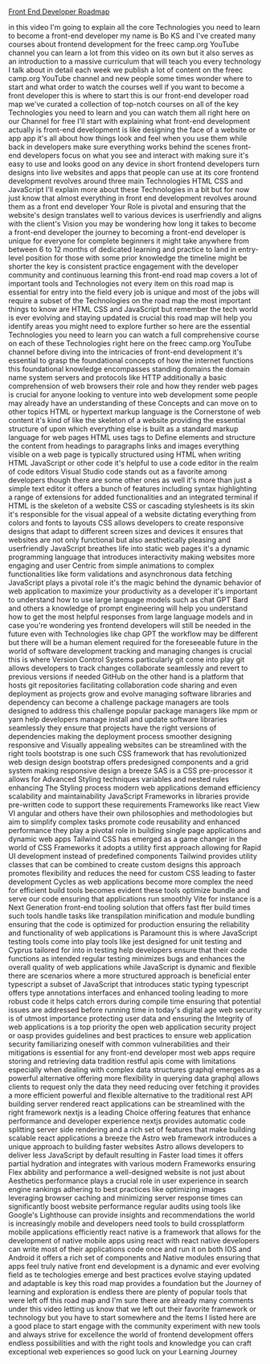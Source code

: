 [Front End Developer Roadmap](https://www.youtube.com/watch?v=9He4UBLyk8Y&list=PLWKjhJtqVAbmMuZ3saqRIBimAKIMYkt0E&index=1)

in this video I'm going to explain all
the core Technologies you need to learn
to become a front-end developer my name
is Bo KS and I've created many courses
about frontend development for the freec
camp.org YouTube channel you can learn a
lot from this video on its own but it
also serves as an introduction to a
massive curriculum that will teach you
every technology I talk about in detail
each week we publish a lot of content on
the freec camp.org YouTube channel and
new people some times wonder where to
start and what order to watch the
courses well if you want to become a
front developer this is where to start
this is our front-end developer road map
we've curated a collection of top-notch
courses on all of the key Technologies
you need to learn and you can watch them
all right here on our Channel for free
I'll start with explaining what
front-end development actually is
front-end development is like designing
the face of a website or app app it's
all about how things look and feel when
you use them while back in developers
make sure everything works behind the
scenes front-end developers focus on
what you see and interact with making
sure it's easy to use and looks good on
any device in short frontend developers
turn designs into live websites and apps
that people can use at its core frontend
development revolves around three main
Technologies HTML CSS and JavaScript
I'll explain more about these
Technologies in a bit but for now just
know that almost everything in front end
development revolves around them as a
front end developer Your Role is pivotal
and ensuring that the website's design
translates well to various devices is
userfriendly and aligns with the
client's Vision you may be wondering how
long it takes to become a front-end
developer the journey to becoming a
front-end developer is unique for
everyone for complete beginners it might
take anywhere from between 6 to 12
months of dedicated learning and
practice to land in entry-level position
for those with some prior knowledge the
timeline might be shorter the key is
consistent practice engagement with the
developer community and continuous
learning this front-end road map covers
a lot of important tools and
Technologies not every item on this road
map is essential for entry into the
field every job is unique and most of
the jobs will require a subset of the
Technologies on the road map the most
important things to know are HTML CSS
and JavaScript but remember the tech
world is ever evolving and staying
updated is crucial this road map will
help you identify areas you might need
to explore further so here are the
essential Technologies you need to learn
you can watch a full comprehensive
course on each of these Technologies
right here on the freec camp.org YouTube
channel before diving into the
intricacies of front-end development
it's essential to grasp the foundational
concepts of how the internet functions
this foundational knowledge encompasses
standing domains the domain name system
servers and protocols like HTTP
additionally a basic comprehension of
web browsers their role and how they
render web pages is crucial for anyone
looking to venture into web development
some people may already have an
understanding of these Concepts and can
move on to other topics HTML or
hypertext markup language is the
Cornerstone of web content it's kind of
like the skeleton of a website providing
the essential structure of upon which
everything else is built as a standard
markup language for web pages HTML uses
tags to Define elements and structure
the content from headings to paragraphs
links and images everything visible on a
web page is typically structured using
HTML when writing HTML JavaScript or
other code it's helpful to use a code
editor in the realm of code editors
Visual Studio code stands out as a
favorite among developers though there
are some other ones as well it's more
than just a simple text editor it offers
a bunch of features including syntax
highlighting a range of extensions for
added functionalities and an integrated
terminal if HTML is the skeleton of a
website CSS or cascading stylesheets is
its skin it's responsible for the visual
appeal of a website dictating everything
from colors and fonts to layouts CSS
allows developers to create responsive
designs that adapt to different screen
sizes and devices it ensures that
websites are not only functional but
also aesthetically pleasing and
userfriendly JavaScript breathes life
into static web pages it's a dynamic
programming language that introduces
interactivity making websites more
engaging and user Centric from simple
animations to complex functionalities
like form validations and asynchronous
data fetching JavaScript plays a pivotal
role it's the magic behind the dynamic
behavior of web application
to maximize your productivity as a
developer it's important to understand
how to use large language models such as
chat GPT Bard and others a knowledge of
prompt engineering will help you
understand how to get the most helpful
responses from large language models and
in case you're wondering yes frontend
developers will still be needed in the
future even with Technologies like chap
GPT the workflow may be different but
there will be a human element required
for the foreseeable future in the world
of software development tracking and
managing changes is crucial this is
where Version Control Systems
particularly git come into play git
allows developers to track changes
collaborate seamlessly and revert to
previous versions if needed GitHub on
the other hand is a platform that hosts
git repositories facilitating
collaboration code sharing and even
deployment as projects grow and evolve
managing software libraries and
dependency can become a challenge
package managers are tools designed to
address this challenge popular package
managers like mpm or yarn help
developers manage install and update
software libraries seamlessly they
ensure that projects have the right
versions of dependencies making the
deployment process smoother designing
responsive and Visually appealing
websites can be streamlined with the
right tools bootstrap is one such CSS
framework that has revolutionized web
design design bootstrap offers
predesigned components and a grid system
making responsive design a breeze SAS is
a CSS pre-processor it allows for
Advanced Styling techniques variables
and nested rules enhancing The Styling
process modern web applications demand
efficiency scalability and
maintainability JavaScript Frameworks in
libraries provide pre-written code to
support these requirements Frameworks
like react View VI angular and others
have their own philosophies and
methodologies but aim to simplify
complex tasks promote code reusability
and enhanced performance they play a
pivotal role in building single page
applications and dynamic web apps
Tailwind CSS has emerged as a game
changer in the world of CSS Frameworks
it adopts a utility first approach
allowing for Rapid UI development
instead of predefined components
Tailwind provides utility classes that
can be combined to create custom designs
this approach promotes flexibility and
reduces the need for custom CSS leading
to faster development Cycles as web
applications become more complex the
need for efficient build tools becomes
evident these tools optimize bundle and
serve our code ensuring that
applications run smoothly Vite for
instance is a Next Generation front-end
tooling solution that offers fast fter
build times such tools handle tasks like
transpilation minification and module
bundling ensuring that the code is
optimized for production ensuring the
reliability and functionality of web
applications is Paramount this is where
JavaScript testing tools come into play
tools like jest designed for unit
testing and Cyprus tailored for into in
testing help developers ensure that
their code functions as intended regular
testing minimizes bugs and enhances the
overall quality of web applications
while JavaScript is dynamic and flexible
there are scenarios where a more
structured approach is beneficial enter
typescript a subset of JavaScript that
introduces static typing typescript
offers type annotations interfaces and
enhanced tooling leading to more robust
code it helps catch errors during
compile time ensuring that potential
issues are addressed before running time
in today's digital age web security is
of utmost importance protecting user
data and ensuring the Integrity of web
applications is a top priority the open
web application security project or oasp
provides guidelines and best practices
to ensure web application security
familiarizing oneself with common
vulnerabilities and their mitigations is
essential for any front-end developer
most web apps require storing and
retrieving data tradition restful apis
come with limitations especially when
dealing with complex data structures
graphql emerges as a powerful
alternative offering more flexibility in
querying data graphql allows clients to
request only the data they need reducing
over fetching it provides a more
efficient powerful and flexible
alternative to the traditional rest API
building server rendered react
applications can be streamlined with the
right framework nextjs is a leading
Choice offering features that enhance
performance and developer experience
nextjs provides automatic code splitting
server side rendering and a rich set of
features that make building scalable
react applications a breeze the Astro
web framework introduces a unique
approach to building faster websites
Astro allows developers to deliver less
JavaScript by default resulting in
Faster load times it offers partial
hydration and integrates with various
modern Frameworks ensuring Flex abbility
and performance a well-designed website
is not just about Aesthetics performance
plays a crucial role in user experience
in search engine rankings adhering to
best practices like optimizing images
leveraging browser caching and
minimizing server response times can
significantly boost website performance
regular audits using tools like Google's
Lighthouse can provide insights and
recommendations the world is
increasingly mobile and developers need
tools to build crossplatform mobile
applications efficiently react native is
a framework that allows for the
development of native mobile apps using
react with react native developers can
write most of their applications code
once and run it on both IOS and Android
it offers a rich set of components and
Native modules ensuring that apps feel
truly native front end development is a
dynamic and ever evolving field as te
techologies emerge and best practices
evolve staying updated and adaptable is
key this road map provides a foundation
but the Journey of learning and
exploration is endless there are plenty
of popular tools that were left off this
road map and I'm sure there are already
many comments under this video letting
us know that we left out their favorite
framework or technology but you have to
start somewhere and the items I listed
here are a good place to start engage
with the community experiment with new
tools and always strive for excellence
the world of frontend development offers
endless possibilities and with the right
tools and knowledge you can craft
exceptional web experiences so good luck
on your Learning Journey